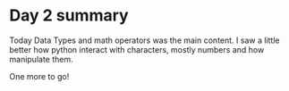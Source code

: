 # Day 2 summary

Today Data Types and math operators was the main content. I saw a little better how python interact with characters, mostly numbers and how manipulate them.

One more to go!
